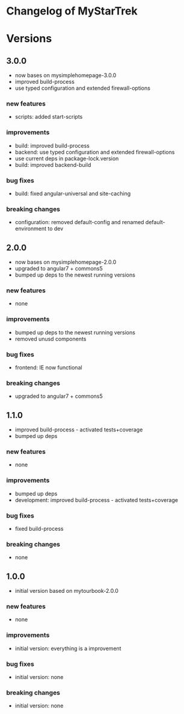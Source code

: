 # Changelog of MyStarTrek
 
# Versions
 
## 3.0.0
- now bases on mysimplehomepage-3.0.0
- improved build-process
- use typed configuration and extended firewall-options

### new features
- scripts: added start-scripts
 
### improvements
- build: improved build-process
- backend: use typed configuration and extended firewall-options
- use current deps in package-lock.version
- build: improved backend-build 

### bug fixes
- build: fixed angular-universal and site-caching
 
### breaking changes
- configuration: removed default-config and renamed default-environment to dev


## 2.0.0
- now bases on mysimplehomepage-2.0.0
- upgraded to angular7 + commons5
- bumped up deps to the newest running versions

### new features
- none
 
### improvements
- bumped up deps to the newest running versions
- removed unusd components

### bug fixes
- frontend: IE now functional
 
### breaking changes
- upgraded to angular7 + commons5


## 1.1.0
- improved build-process - activated tests+coverage
- bumped up deps

### new features
- none
 
### improvements
- bumped up deps
- development: improved build-process - activated tests+coverage

### bug fixes
- fixed build-process
 
### breaking changes
- none


## 1.0.0
- initial version based on mytourbook-2.0.0

### new features
- none
 
### improvements
- initial version: everything is a improvement
 
### bug fixes
- initial version: none
 
### breaking changes
- initial version: none
